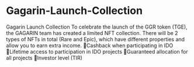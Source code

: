 # Gagarin-Launch-Collection
 Gagarin Launch Collection
To celebrate the launch of the GGR token (TGE), the GAGARIN team has created a limited NFT collection. There will be 2 types of NFTs in total (Rare and Epic), which have different properties and allow you to earn extra income.
🔹Cashback when participating in IDO
🔹Lifetime access to participation in IDO projects
🔹Guaranteed allocation for all projects
🔹Investor level (TIR)
